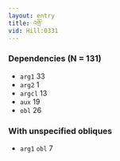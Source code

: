 ```yaml
---
layout: entry
title: འགྲོ་
vid: Hill:0331
---
```

### Dependencies (N = 131)
* `arg1` 33
* `arg2` 1
* `argcl` 13
* `aux` 19
* `obl` 26


### With unspecified obliques
* `arg1` `obl` 7
